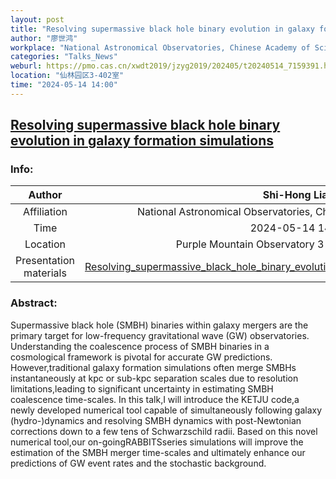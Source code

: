 ```yaml
---
layout: post
title: "Resolving supermassive black hole binary evolution in galaxy formation simulations"
author: "廖世鸿"
workplace: "National Astronomical Observatories, Chinese Academy of Sciences"
categories: "Talks_News"
weburl: https://pmo.cas.cn/xwdt2019/jzyg2019/202405/t20240514_7159391.html
location: "仙林园区3-402室"
time: "2024-05-14 14:00"
---
```


## [Resolving supermassive black hole binary evolution in galaxy formation simulations](https://pmo.cas.cn/xwdt2019/jzyg2019/202405/t20240514_7159391.html)

### Info:


|Author  | Shi-Hong Liao|
|:--:|:--:|
|Affiliation|National Astronomical Observatories, Chinese Academy of Sciences|
|Time    | 2024-05-14 14:00 |
|Location| Purple Mountain Observatory 3-402 Meeting Room|
|Presentation materials|[Resolving_supermassive_black_hole_binary_evolution_in_galaxy_formation_simulations.pdf](https://pan.cstcloud.cn/web/view_iframe.html?fid=1596400689217555&shareId=Ho7A6eSxQYo)|


### Abstract:

Supermassive black hole (SMBH) binaries within galaxy mergers are the primary target for low-frequency gravitational wave (GW) observatories. Understanding the coalescence process of SMBH binaries in a cosmological framework is pivotal for accurate GW predictions. However,traditional galaxy formation simulations often merge SMBHs instantaneously at kpc or sub-kpc separation scales due to resolution limitations,leading to significant uncertainty in estimating SMBH coalescence time-scales. In this talk,I will introduce the KETJU code,a newly developed numerical tool capable of simultaneously following galaxy (hydro-)dynamics and resolving SMBH dynamics with post-Newtonian corrections down to a few tens of Schwarzschild radii. Based on this novel numerical tool,our on-goingRABBITSseries simulations will improve the estimation of the SMBH merger time-scales and ultimately enhance our predictions of GW event rates and the stochastic background.

